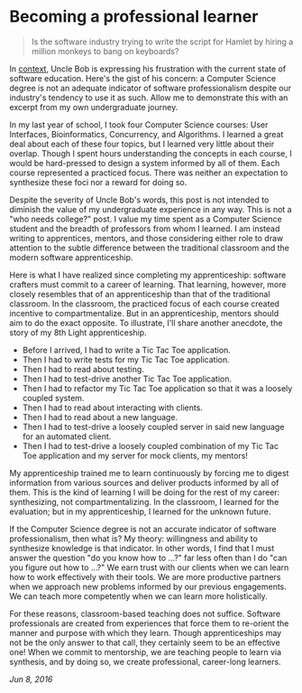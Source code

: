 # Becoming a professional learner

> Is the software industry trying to write the script for Hamlet by hiring a
> million monkeys to bang on keyboards?

In [context](https://8thlight.com/blog/uncle-bob/2013/11/19/HoardsOfNovices.html),
Uncle Bob is expressing his frustration with the current state of software education.
Here's the gist of his concern: a Computer Science degree is not an adequate
indicator of software professionalism despite our industry's tendency to use it as such.
Allow me to demonstrate this with an excerpt from my own undergraduate journey.

In my last year of school, I took four Computer Science courses:
User Interfaces, Bioinformatics, Concurrency, and Algorithms.
I learned a great deal about each of these four topics,
but I learned very little about their overlap.
Though I spent hours understanding the concepts in each course,
I would be hard-pressed to design a system informed by all of them.
Each course represented a practiced focus.
There was neither an expectation to synthesize these foci nor a reward for doing so.

Despite the severity of Uncle Bob's words, this post is not intended to
diminish the value of my undergraduate experience in any way.
This is not a "who needs college?" post.
I value my time spent as a Computer Science student and the breadth of professors
from whom I learned.
I am instead writing to apprentices, mentors, and those considering either role
to draw attention to the subtle difference between the traditional classroom and
the modern software apprenticeship.

Here is what I have realized since completing my apprenticeship:
software crafters must commit to a career of learning.
That learning, however, more closely resembles that of an apprenticeship than
that of the traditional classroom.
In the classroom, the practiced focus of each course created incentive to compartmentalize.
But in an apprenticeship, mentors should aim to do the exact opposite.
To illustrate, I'll share another anecdote, the story of my 8th Light apprenticeship.

- Before I arrived, I had to write a Tic Tac Toe application.
- Then I had to write tests for my Tic Tac Toe application.
- Then I had to read about testing.
- Then I had to test-drive another Tic Tac Toe application.
- Then I had to refactor my Tic Tac Toe application so that it was a loosely coupled system.
- Then I had to read about interacting with clients.
- Then I had to read about a new language.
- Then I had to test-drive a loosely coupled server in said new language for an automated client.
- Then I had to test-drive a loosely coupled combination of my Tic Tac Toe application and my server for mock clients, my mentors!

My apprenticeship trained me to learn continuously by forcing me to digest
information from various sources and deliver products informed by all of them.
This is the kind of learning I will be doing for the rest of my career:
synthesizing, not compartmentalizing.
In the classroom, I learned for the evaluation;
but in my apprenticeship, I learned for the unknown future.

If the Computer Science degree is not an accurate indicator of software professionalism,
then what is?
My theory: willingness and ability to synthesize knowledge is that indicator.
In other words, I find that I must answer the question "do you know how to ...?"
far less often than I do "can you figure out how to ...?"
We earn trust with our clients when we can learn how to work effectively with their tools.
We are more productive partners when we approach new problems informed by our previous engagements.
We can teach more competently when we can learn more holistically.

For these reasons, classroom-based teaching does not suffice.
Software professionals are created from experiences that force them to re-orient the manner and purpose with which they learn.
Though apprenticeships may not be the only answer to that call, they certainly seem to be an effective one!
When we commit to mentorship, we are teaching people to learn via synthesis, and by doing so,
we create professional, career-long learners.


_Jun 8, 2016_
